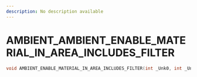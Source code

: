 ```yaml
---
description: No description available 
---
```


# AMBIENT\_AMBIENT_ENABLE_MATERIAL_IN_AREA_INCLUDES_FILTER

```cpp
void AMBIENT_ENABLE_MATERIAL_IN_AREA_INCLUDES_FILTER(int _Unk0, int _Unk1);
```